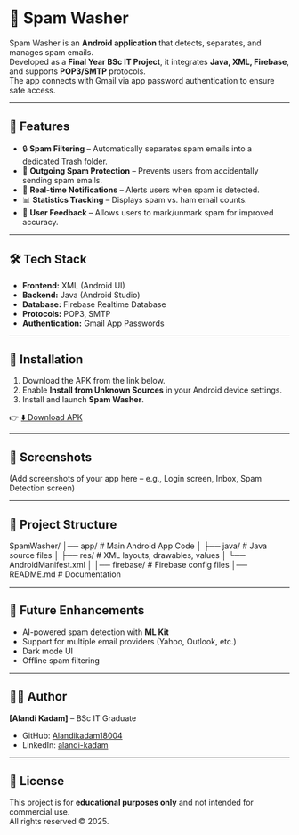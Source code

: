 # 📧 Spam Washer

Spam Washer is an **Android application** that detects, separates, and manages spam emails.  
Developed as a **Final Year BSc IT Project**, it integrates **Java, XML, Firebase**, and supports **POP3/SMTP** protocols.  
The app connects with Gmail via app password authentication to ensure safe access.

---

## 🚀 Features

- 🔒 **Spam Filtering** – Automatically separates spam emails into a dedicated Trash folder.  
- 🚫 **Outgoing Spam Protection** – Prevents users from accidentally sending spam emails.  
- 🔔 **Real-time Notifications** – Alerts users when spam is detected.  
- 📊 **Statistics Tracking** – Displays spam vs. ham email counts.  
- 📝 **User Feedback** – Allows users to mark/unmark spam for improved accuracy.  

---

## 🛠️ Tech Stack

- **Frontend:** XML (Android UI)  
- **Backend:** Java (Android Studio)  
- **Database:** Firebase Realtime Database  
- **Protocols:** POP3, SMTP  
- **Authentication:** Gmail App Passwords  

---

## 📱 Installation

1. Download the APK from the link below.  
2. Enable **Install from Unknown Sources** in your Android device settings.  
3. Install and launch **Spam Washer**.  

👉 [⬇️ Download APK](https://drive.google.com/file/d/1w-6_N0tu3i3u-FxxBDKDJwNScANKzqnp/view?usp=sharing)

---

## 📸 Screenshots

(Add screenshots of your app here – e.g., Login screen, Inbox, Spam Detection screen)


---

## 📂 Project Structure
SpamWasher/
│── app/ # Main Android App Code
│ ├── java/ # Java source files
│ ├── res/ # XML layouts, drawables, values
│ └── AndroidManifest.xml
│
│── firebase/ # Firebase config files
│── README.md # Documentation


---

## 🎯 Future Enhancements

- AI-powered spam detection with **ML Kit**  
- Support for multiple email providers (Yahoo, Outlook, etc.)  
- Dark mode UI  
- Offline spam filtering  

---

## 👨‍💻 Author

**[Alandi Kadam]** – BSc IT Graduate  

- GitHub: [Alandikadam18004](https://github.com/Alandikadam18004) 
- LinkedIn: [alandi-kadam](https://www.linkedin.com/in/alandi-kadam)  

---

## 📄 License

This project is for **educational purposes only** and not intended for commercial use.  
All rights reserved © 2025.
